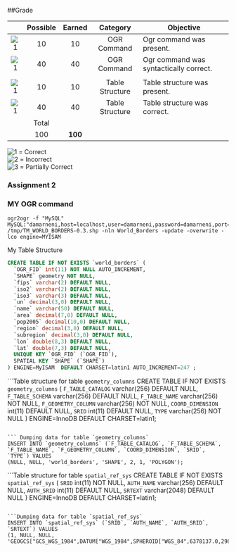 ##Grade

|    |Possible|Earned|Category     | Objective                                          | 
|:--:|:------:|:----:|:-----------:|----------------------------------------------------|
|![1]|    10  |   10   | OGR Command | Ogr command was present.                          |
|![1]|    40  |   40   | OGR Command | Ogr command was syntactically correct.            |
|    |        |      |             |                                                    |
|![1]|    10  |   10   | Table Structure | Table structure was present.                  |
|![1]|    40  |   40   | Table Structure | Table structure was correct.                  |
|    | Total  |      |             |                                                    |
|    |    100 |   **100**   | |     |



![1] = Correct <br>
![2] = Incorrect <br>
![3] = Partially Correct <br>

[1]: https://raw.githubusercontent.com/rugbyprof/5443-Spatial-Database/master/media/correct.png
[2]: https://raw.githubusercontent.com/rugbyprof/5443-Spatial-Database/master/media/incorrect.png
[3]: https://raw.githubusercontent.com/rugbyprof/5443-Spatial-Database/master/media/partial.png


### Assignment 2

### MY OGR command

```
ogr2ogr -f "MySQL" MySQL:"damarneni,host=localhost,user=damarneni,password=damarneni,port=3036" /tmp/TM_WORLD_BORDERS-0.3.shp -nln World_Borders -update -overwrite -lco engine=MYISAM
```

My Table Structure

```sql
CREATE TABLE IF NOT EXISTS `world_borders` (
  `OGR_FID` int(11) NOT NULL AUTO_INCREMENT,
  `SHAPE` geometry NOT NULL,
  `fips` varchar(2) DEFAULT NULL,
  `iso2` varchar(2) DEFAULT NULL,
  `iso3` varchar(3) DEFAULT NULL,
  `un` decimal(3,0) DEFAULT NULL,
  `name` varchar(50) DEFAULT NULL,
  `area` decimal(7,0) DEFAULT NULL,
  `pop2005` decimal(10,0) DEFAULT NULL,
  `region` decimal(3,0) DEFAULT NULL,
  `subregion` decimal(3,0) DEFAULT NULL,
  `lon` double(8,3) DEFAULT NULL,
  `lat` double(7,3) DEFAULT NULL,
  UNIQUE KEY `OGR_FID` (`OGR_FID`),
  SPATIAL KEY `SHAPE` (`SHAPE`)
) ENGINE=MyISAM  DEFAULT CHARSET=latin1 AUTO_INCREMENT=247 ;
```

```Table structure for table `geometry_columns`
CREATE TABLE IF NOT EXISTS `geometry_columns` (
  `F_TABLE_CATALOG` varchar(256) DEFAULT NULL,
  `F_TABLE_SCHEMA` varchar(256) DEFAULT NULL,
  `F_TABLE_NAME` varchar(256) NOT NULL,
  `F_GEOMETRY_COLUMN` varchar(256) NOT NULL,
  `COORD_DIMENSION` int(11) DEFAULT NULL,
  `SRID` int(11) DEFAULT NULL,
  `TYPE` varchar(256) NOT NULL
) ENGINE=InnoDB DEFAULT CHARSET=latin1;
```

``` Dumping data for table `geometry_columns`
INSERT INTO `geometry_columns` (`F_TABLE_CATALOG`, `F_TABLE_SCHEMA`, `F_TABLE_NAME`, `F_GEOMETRY_COLUMN`, `COORD_DIMENSION`, `SRID`, `TYPE`) VALUES
(NULL, NULL, 'world_borders', 'SHAPE', 2, 1, 'POLYGON');
```

```Table structure for table `spatial_ref_sys`
CREATE TABLE IF NOT EXISTS `spatial_ref_sys` (
  `SRID` int(11) NOT NULL,
  `AUTH_NAME` varchar(256) DEFAULT NULL,
  `AUTH_SRID` int(11) DEFAULT NULL,
  `SRTEXT` varchar(2048) DEFAULT NULL
) ENGINE=InnoDB DEFAULT CHARSET=latin1;
```

```Dumping data for table `spatial_ref_sys`
INSERT INTO `spatial_ref_sys` (`SRID`, `AUTH_NAME`, `AUTH_SRID`, `SRTEXT`) VALUES
(1, NULL, NULL, 'GEOGCS["GCS_WGS_1984",DATUM["WGS_1984",SPHEROID["WGS_84",6378137.0,298.257223563]],PRIMEM["Greenwich",0.0],UNIT["Degree",0.0174532925199433]]');
```
